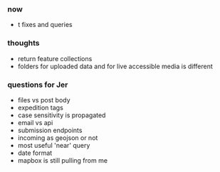 ### now
- t fixes and queries


### thoughts
- return feature collections
- folders for uploaded data and for live accessible media is different

### questions for Jer
- files vs post body
- expedition tags
- case sensitivity is propagated
- email vs api
- submission endpoints
- incoming as geojson or not
- most useful 'near' query
- date format
- mapbox is still pulling from me
